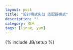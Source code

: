```yaml
---
layout: post
title: "设计模式实战 适配器模式"
description: ""
category: 技术
tags: [linux, yum]
---
```

{% include JB/setup %}

